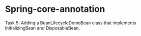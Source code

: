 # Spring-core-annotation
Task 5:
Adding a BeanLifecycleDemoBean class that implements InitializingBean and DisposableBean. 
